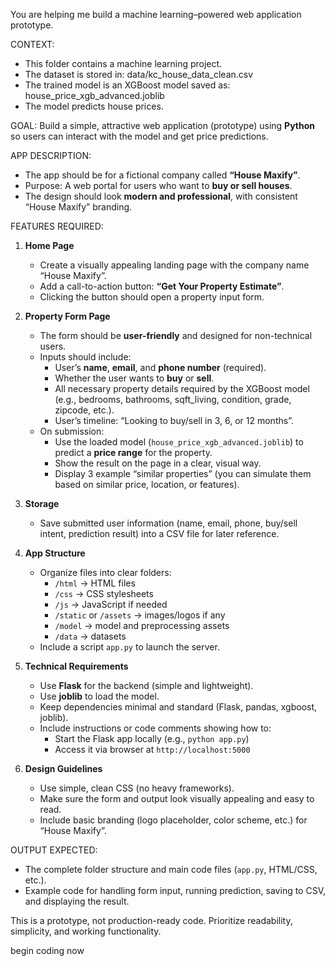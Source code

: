 You are helping me build a machine learning–powered web application prototype.

CONTEXT:
- This folder contains a machine learning project.
- The dataset is stored in: data/kc_house_data_clean.csv
- The trained model is an XGBoost model saved as: house_price_xgb_advanced.joblib
- The model predicts house prices.

GOAL:
Build a simple, attractive web application (prototype) using **Python** so users can interact with the model and get price predictions.

APP DESCRIPTION:
- The app should be for a fictional company called **“House Maxify”**.
- Purpose: A web portal for users who want to **buy or sell houses**.
- The design should look **modern and professional**, with consistent “House Maxify” branding.

FEATURES REQUIRED:
1. **Home Page**
   - Create a visually appealing landing page with the company name “House Maxify”.
   - Add a call-to-action button: **“Get Your Property Estimate”**.
   - Clicking the button should open a property input form.

2. **Property Form Page**
   - The form should be **user-friendly** and designed for non-technical users.
   - Inputs should include:
     - User’s **name**, **email**, and **phone number** (required).
     - Whether the user wants to **buy** or **sell**.
     - All necessary property details required by the XGBoost model (e.g., bedrooms, bathrooms, sqft_living, condition, grade, zipcode, etc.).
     - User’s timeline: “Looking to buy/sell in 3, 6, or 12 months”.
   - On submission:
     - Use the loaded model (`house_price_xgb_advanced.joblib`) to predict a **price range** for the property.
     - Show the result on the page in a clear, visual way.
     - Display 3 example “similar properties” (you can simulate them based on similar price, location, or features).

3. **Storage**
   - Save submitted user information (name, email, phone, buy/sell intent, prediction result) into a CSV file for later reference.

4. **App Structure**
   - Organize files into clear folders:
     - `/html` → HTML files
     - `/css` → CSS stylesheets
     - `/js` → JavaScript if needed
     - `/static` or `/assets` → images/logos if any
     - `/model` → model and preprocessing assets
     - `/data` → datasets
   - Include a script `app.py` to launch the server.

5. **Technical Requirements**
   - Use **Flask** for the backend (simple and lightweight).
   - Use **joblib** to load the model.
   - Keep dependencies minimal and standard (Flask, pandas, xgboost, joblib).
   - Include instructions or code comments showing how to:
     - Start the Flask app locally (e.g., `python app.py`)
     - Access it via browser at `http://localhost:5000`

6. **Design Guidelines**
   - Use simple, clean CSS (no heavy frameworks).
   - Make sure the form and output look visually appealing and easy to read.
   - Include basic branding (logo placeholder, color scheme, etc.) for “House Maxify”.

OUTPUT EXPECTED:
- The complete folder structure and main code files (`app.py`, HTML/CSS, etc.).
- Example code for handling form input, running prediction, saving to CSV, and displaying the result.

This is a prototype, not production-ready code. Prioritize readability, simplicity, and working functionality.

begin coding now

